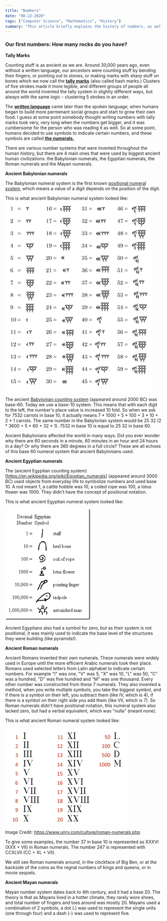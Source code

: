 ```yaml
---
title: "Numbers"
date: "08-22-2020"
tags: ["Computer Science", "Mathematics", "History"]
summary: "This article briefly explains the history of numbers, as well as the definitions of binary, senary, denary and hexadecimal."
---
```


### Our first numbers: How many rocks do you have?

**Tally Marks**

Counting stuff is as ancient as we are. Around 30,000 years ago, even without a written language, our ancestors were counting stuff by bending their fingers, or pointing out to stones, or making marks with sharp stuff on bones which we now call the **[tally marks](https://en.wikipedia.org/wiki/Tally_marks)** (also called hash marks.) Clusters of five strokes made it more legible, and different groups of people all around the world invented the tally system in slightly different ways, but always with the same logic - clustering 5 strokes in an order.

The **[written language](http://www.pbs.org/opb/historydetectives/feature/the-written-word/)** came later than the spoken language, when humans began to build more permenant social groups and start to grow their own food. I guess at some point somebody thought writing numbers with tally marks took very, very long when the numbers get bigger, and it was cumbersome for the person who was reading it as well. So at some point, humans decided to use symbols to indicate certain numbers, and these symbols are called **[the numerals.](https://en.wikipedia.org/wiki/Numeral_system)**

There are various number systems that were invented throughout the human history, but there are 4 main ones that were used by biggest ancient human civilizations: the Babylonian numerals, the Egyptian numerals, the Roman numerals and the Mayan numerals.

**Ancient Babylonian numerals**

The Babylonian numeral system is the first known [positional numeral system](https://en.wikipedia.org/wiki/Positional_notation), which means a value of a digit depends on the position of the digit.

This is what ancient Babylonian numeral system looked like:
![Babylonian numerals](../images/blog/numbers/babylonian_numerals.png)

The ancient [Babylonian counting system](https://en.wikipedia.org/wiki/Babylonian_cuneiform_numerals) (appeared around 2000 BC) was base-60. Today we use a base-10 system. This means that with each digit to the left, the number's place value is increased 10 fold. So when we ask for 7532 carrots in base 10, it actually means 7 \* 1000 + 5 \* 100 + 3 \* 10 + 2 \* 1 carrots. The same number in the Babylonian system would be 25 32 (2 \* 3600 + 5 \* 60 + 32 \* 1). 7532 in base 10 is equal to 25 32 in base 60.

Ancient Babylonians affected the world in many ways. Did you ever wonder why there are 60 seconds in a minute, 60 minutes in an hour and 24 hours in a day? Or why there are 360 degrees in a full circle? These are all echoes of this base 60 numeral system that ancient Babylonians used.

**Ancient Egyptian numerals**

The (ancient Egyptian counting system)[https://en.wikipedia.org/wiki/Egyptian_numerals] (appeared around 3000 BC) used objects from everyday life to symbolize numbers and used base 10. A rod meant 1, a cattle hobble was 10, a coiled rope was 100, a lotus flower was 1000. They didn't have the concept of positional notation.

This is what ancient Egyptian numeral system looked like:

![Egyptian numerals](../images/blog/numbers/egyptian_numerals.png)

Ancient Egyptians also had a symbol for zero, but as their system is not positional, it was mainly used to indicate the base level of the structures they were building (like pyramids!).

**Ancient Roman numerals**

Ancient Romans invented their own numerals. These numerals were widely used in Europe until the more efficient Arabic numerals took their place. Romans used selected letters from Latin alphabet to indicate certain numbers. For example "I" was one, "V" was 5, "X" was 10, "L" was 50, "C" was a hundred, "D" was five hundred and "M" was one thousand. Every other number was constructed from these 7 numerals. They also invented a method, when you write multiple symbols, you take the biggest symbol, and if there is a symbol on their left, you subtract them (like IV, which is 4), if there is a symbol on their right side you add them (like VII, which is 7). So Roman numerals didn't have positional notation, this numeral system also lacked zero, but had a verbal equivalent, which was "nulla" (meant none).

This is what ancient Roman numeral system looked like:

![Roman numerals](../images/blog/numbers/roman-numerals.png)

Image Credit: https://www.unrv.com/culture/roman-numerals.php

To give some examples, the number 37 in base 10 is represented as XXXVI (XXX + VII) in Roman numerals. The number 247 is represented with CCXLVII (CC + XL + VII).

We still see Roman numerals around, in the clockface of Big Ben, or at the backside of the coins as the regnal numbers of kings and queens, or in movie sequels.

**Ancient Mayan numerals**

Mayan number system dates back to 4th century, and it had a base 20. The theory is that as Mayans lived in a hotter climate, they rarely wore shoes, and total number of fingers and toes around was mostly 20. Mayans used a combination of 2 symbols, a dot (.) was used to represent the single units (one through four) and a dash (-) was used to represent five.
